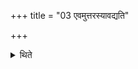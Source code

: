 +++
title = "03 एवमुत्तरस्यावद्यति"

+++

<details><summary>थिते</summary>

3. In the same manner he cuts out a portion from the second (oblation material viz. sacrificial bread or the Sāṁnāyya).
</details>
